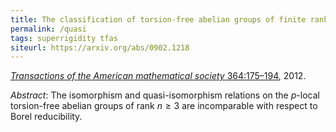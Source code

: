 ```yaml
---
title: The classification of torsion-free abelian groups of finite rank up to isomorphism and up to quasi-isomorphism
permalink: /quasi
tags: superrigidity tfas
siteurl: https://arxiv.org/abs/0902.1218
---
```


[*Transactions of the American mathematical society* 364:175–194](https://dx.doi.org/10.1090/S0002-9947-2011-05349-3), 2012.<!--more-->

*Abstract*: The isomorphism and quasi-isomorphism relations on the $p$-local torsion-free abelian groups of rank $n\geq3$ are incomparable with respect to Borel reducibility.
